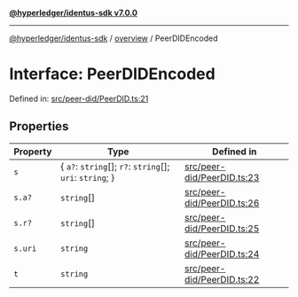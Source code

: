 [**@hyperledger/identus-sdk v7.0.0**](../../README.md)

***

[@hyperledger/identus-sdk](../../README.md) / [overview](../README.md) / PeerDIDEncoded

# Interface: PeerDIDEncoded

Defined in: [src/peer-did/PeerDID.ts:21](https://github.com/hyperledger/identus-edge-agent-sdk-ts/blob/96423ee84b124a31ce63036d9d623d1cb73a13c2/src/peer-did/PeerDID.ts#L21)

## Properties

| Property | Type | Defined in |
| ------ | ------ | ------ |
| <a id="s"></a> `s` | \{ `a?`: `string`[]; `r?`: `string`[]; `uri`: `string`; \} | [src/peer-did/PeerDID.ts:23](https://github.com/hyperledger/identus-edge-agent-sdk-ts/blob/96423ee84b124a31ce63036d9d623d1cb73a13c2/src/peer-did/PeerDID.ts#L23) |
| `s.a?` | `string`[] | [src/peer-did/PeerDID.ts:26](https://github.com/hyperledger/identus-edge-agent-sdk-ts/blob/96423ee84b124a31ce63036d9d623d1cb73a13c2/src/peer-did/PeerDID.ts#L26) |
| `s.r?` | `string`[] | [src/peer-did/PeerDID.ts:25](https://github.com/hyperledger/identus-edge-agent-sdk-ts/blob/96423ee84b124a31ce63036d9d623d1cb73a13c2/src/peer-did/PeerDID.ts#L25) |
| `s.uri` | `string` | [src/peer-did/PeerDID.ts:24](https://github.com/hyperledger/identus-edge-agent-sdk-ts/blob/96423ee84b124a31ce63036d9d623d1cb73a13c2/src/peer-did/PeerDID.ts#L24) |
| <a id="t"></a> `t` | `string` | [src/peer-did/PeerDID.ts:22](https://github.com/hyperledger/identus-edge-agent-sdk-ts/blob/96423ee84b124a31ce63036d9d623d1cb73a13c2/src/peer-did/PeerDID.ts#L22) |
